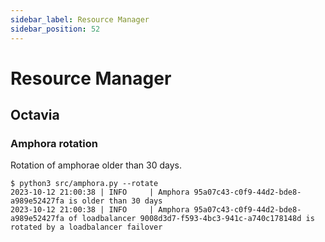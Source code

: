 ```yaml
---
sidebar_label: Resource Manager
sidebar_position: 52
---
```


# Resource Manager

## Octavia

### Amphora rotation

Rotation of amphorae older than 30 days.

```
$ python3 src/amphora.py --rotate
2023-10-12 21:00:38 | INFO     | Amphora 95a07c43-c0f9-44d2-bde8-a989e52427fa is older than 30 days
2023-10-12 21:00:38 | INFO     | Amphora 95a07c43-c0f9-44d2-bde8-a989e52427fa of loadbalancer 9008d3d7-f593-4bc3-941c-a740c178148d is rotated by a loadbalancer failover
```
